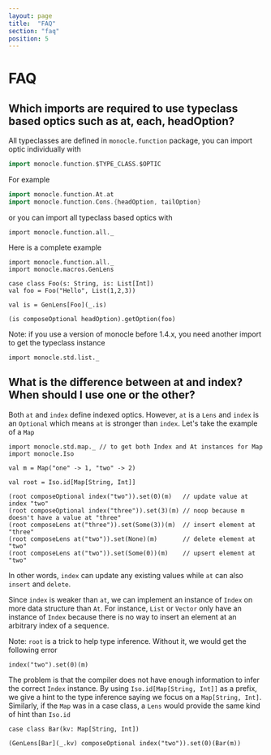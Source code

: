 ```yaml
---
layout: page
title:  "FAQ"
section: "faq"
position: 5
---
```

# FAQ

## Which imports are required to use typeclass based optics such as at, each, headOption?

All typeclasses are defined in `monocle.function` package, you can import optic individually with 

```scala
import monocle.function.$TYPE_CLASS.$OPTIC
```

For example

```scala
import monocle.function.At.at
import monocle.function.Cons.{headOption, tailOption}
```

or you can import all typeclass based optics with

```tut:silent
import monocle.function.all._
```

Here is a complete example

```tut:silent
import monocle.function.all._
import monocle.macros.GenLens

case class Foo(s: String, is: List[Int])
val foo = Foo("Hello", List(1,2,3))

val is = GenLens[Foo](_.is)
```

```tut:book
(is composeOptional headOption).getOption(foo)
```

Note: if you use a version of monocle before 1.4.x, you need another import to get the typeclass instance

```tut:silent
import monocle.std.list._
```

## What is the difference between at and index? When should I use one or the other?

Both `at` and `index` define indexed optics. However, `at` is a `Lens` and `index` is an `Optional` which means
`at` is stronger than `index`. Let's take the example of a `Map`

```tut:silent
import monocle.std.map._ // to get both Index and At instances for Map
import monocle.Iso

val m = Map("one" -> 1, "two" -> 2)

val root = Iso.id[Map[String, Int]]
```

```tut:book
(root composeOptional index("two")).set(0)(m)   // update value at index "two"
(root composeOptional index("three")).set(3)(m) // noop because m doesn't have a value at "three"
(root composeLens at("three")).set(Some(3))(m)  // insert element at "three"
(root composeLens at("two")).set(None)(m)       // delete element at "two"
(root composeLens at("two")).set(Some(0))(m)    // upsert element at "two"
```

In other words, `index` can update any existing values while `at` can also `insert` and `delete`. 

Since `index` is weaker than `at`, we can implement an instance of `Index` on more data structure than `At`. 
For instance, `List` or `Vector` only have an instance of `Index` because there is no way to insert an element at an 
arbitrary index of a sequence.

Note: `root` is a trick to help type inference. Without it, we would get the following error

```tut:fail
index("two").set(0)(m) 
```

The problem is that the compiler does not have enough information to infer the correct `Index` instance. By using
`Iso.id[Map[String, Int]]` as a prefix, we give a hint to the type inference saying we focus on a `Map[String, Int]`. 
Similarly, if the `Map` was in a case class, a `Lens` would provide the same kind of hint than `Iso.id`

```tut:silent
case class Bar(kv: Map[String, Int])
```
```tut:book
(GenLens[Bar](_.kv) composeOptional index("two")).set(0)(Bar(m))
```